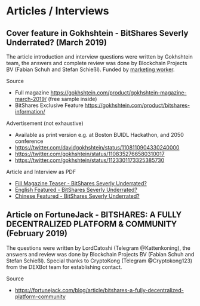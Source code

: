 # Articles / Interviews

## Cover feature in Gokhshtein - BitShares Severly Underrated? (March 2019)

The article introduction and interview questions were written by Gokhshtein team, the answers and complete review was done by Blockchain Projects BV (Fabian Schuh and Stefan Schießl). Funded by [marketing worker](https://www.bitshares.foundation/workers/2019-02-marketing-interviews-articles-and-visibility).

Source
 - Full magazine https://gokhshtein.com/product/gokhshtein-magazine-march-2019/ (free sample inside)
 - BitShares Exclusive Feature https://gokhshtein.com/product/bitshares-information/
 
Advertisement (not exhaustive)
 - Available as print version e.g. at Boston BUIDL Hackathon, and 2050 conference
 - https://twitter.com/davidgokhshtein/status/1108110904330240000
 - https://twitter.com/gokhshtein/status/1108352766580310017
 - https://twitter.com/gokhshtein/status/1123301173325385730

Article and Interview as PDF 
 - [Fill Magazine Teaser - BitShares Severly Underrated?](general/en%20-%20BitShares%20Severly%20Underrated%20-%20Gokhshtein.pdf)  
 - [English Featured - BitShares Severly Underrated?](general/en%20-%20BitShares%20Severly%20Underrated%20-%20Gokhshtein.pdf)
 - [Chinese Featured - BitShares Severly Underrated?](general/zh%20-%20Featured%20-%20BitShares%20Severely%20Underrated.pdf)

## Article on FortuneJack - BITSHARES: A FULLY DECENTRALIZED PLATFORM & COMMUNITY (February 2019)

The questions were written by LordCatoshi (Telegram @Kattenkoning), the answers and review was done by Blockchain Projects BV (Fabian Schuh and Stefan Schießl). Special thanks to CryptoKong (Telegram @Cryptokong123) from the DEXBot team for establishing contact.

Source
 - https://fortunejack.com/blog/article/bitshares-a-fully-decentralized-platform-community
